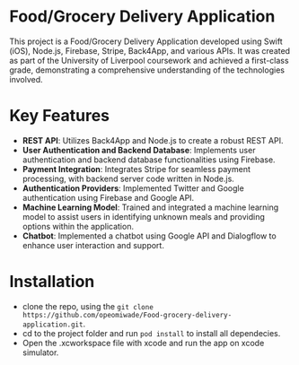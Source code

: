 # Food/Grocery Delivery Application

This project is a Food/Grocery Delivery Application developed using Swift (iOS), Node.js, Firebase, Stripe, Back4App, and various APIs. It was created as part of the University of Liverpool coursework and achieved a first-class grade, demonstrating a comprehensive understanding of the technologies involved.

# Key Features

- **REST API**: Utilizes Back4App and Node.js to create a robust REST API.
- **User Authentication and Backend Database**: Implements user authentication and backend database functionalities using Firebase.
- **Payment Integration**: Integrates Stripe for seamless payment processing, with backend server code written in Node.js.
- **Authentication Providers**: Implemented Twitter and Google authentication using Firebase and Google API.
- **Machine Learning Model**: Trained and integrated a machine learning model to assist users in identifying unknown meals and providing options within the application.
- **Chatbot**: Implemented a chatbot using Google API and Dialogflow to enhance user interaction and support.

# Installation
- clone the repo, using the `git clone https://github.com/opeomiwade/Food-grocery-delivery-application.git`.
- cd to the project folder and run `pod install` to install all dependecies.
- Open the .xcworkspace file with xcode and run the app on xcode simulator.
